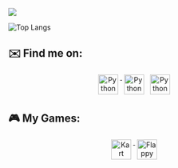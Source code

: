 ![](https://komarev.com/ghpvc/?username=semihdursungul&color=brightgreen)

![Top Langs](https://github-readme-stats.vercel.app/api/top-langs/?username=semihdursungul&theme=tokyonight)

## ✉️ Find me on:

<p align="center">
 <a href="https://leetcode.com/ninetysix96/" target="_blank" rel="noopener noreferrer"> <img src="https://upload.wikimedia.org/wikipedia/commons/1/19/LeetCode_logo_black.png" alt="Python" height="40" style="vertical-align:top; margin:4px"> </a>
 <a href="https://www.linkedin.com/in/semih-dursungül-41aa74226/" target="_blank" rel="noopener noreferrer"> <img src="https://cdn.jsdelivr.net/npm/simple-icons@v3/icons/linkedin.svg" alt="Python" height="40" style="vertical-align:top; margin:4px"></a>
 <a href="mailto:semihd96@gmail.com"> <img src="https://cdn.jsdelivr.net/npm/simple-icons@v3/icons/gmail.svg" alt="Python" height="40" style="vertical-align:top; margin:4px"></a>
</p>

## 🎮 My Games:

<p align="center">
 <a href="https://play.unity.com/mg/other/webgl-builds-348680" target="_blank" rel="noopener noreferrer"> <img src="https://pbs.twimg.com/media/FzQ2ZvVaAAE1Uc5?format=png&name=360x360" alt="Kart Racing Game" height="40" style="vertical-align:top; margin:4px"> </a>
 <a href="https://play.unity.com/mg/other/flapflap" target="_blank" rel="noopener noreferrer"> <img src="https://freepngimg.com/thumb/logo/109939-logo-pic-bird-flappy-free-transparent-image-hq.png" alt="Flappy Bird" height="40" style="vertical-align:top; margin:4px"> </a>
</p>
<!---
ninetysixer/ninetysixer is a ✨ special ✨ repository because its `README.md` (this file) appears on your GitHub profile.
You can click the Preview link to take a look at your changes.
--->
